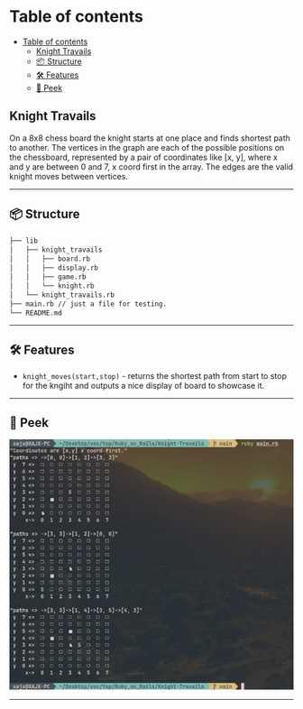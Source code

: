 # Table of contents

<!--toc:start-->
- [Table of contents](#table-of-contents)
  - [Knight Travails](#knight-travails)
  - [📦 Structure](#📦-structure)
  - [🛠 Features](#-features)
  - [🫣 Peek](#🫣-peek)
<!--toc:end-->

## Knight Travails

On a 8x8 chess board the knight starts at one place and finds shortest path to another.
The vertices in the graph are each of the possible positions on the chessboard,
represented by a pair of coordinates like [x, y], where x and y are
between 0 and 7, x coord first in the array.
The edges are the valid knight moves between vertices.

---

## 📦 Structure

```plaintext
├── lib
│   ├── knight_travails
│   │   ├── board.rb
│   │   ├── display.rb
│   │   ├── game.rb
│   │   └── knight.rb
│   └── knight_travails.rb
├── main.rb // just a file for testing.
└── README.md
```

---

## 🛠 Features

- `knight_moves(start,stop)` - returns the shortest path from start to
stop for the kngiht and outputs a nice display of board to showcase it.

---

## 🫣 Peek

<img src="./images/peek.png" alt="image of output of the program">

---

